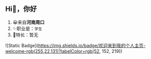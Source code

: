 ## Hi👋，你好
1. 😀来自**河南周口**
2. ✨️职业是：`学生`
3. 🍭特长：暂无

![Static Badge](https://img.shields.io/badge/欢迎来到我的个人主页-welcome-rgb(255,22,131)?labelColor=rgb(52, 152, 219))
